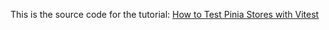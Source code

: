 This is the source code for the tutorial:
[How to Test Pinia Stores with Vitest](https://runthatline.com/vitest-test-pinia-store-actions-getters/)
